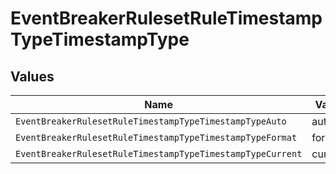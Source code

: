 # EventBreakerRulesetRuleTimestampTypeTimestampType


## Values

| Name                                                       | Value                                                      |
| ---------------------------------------------------------- | ---------------------------------------------------------- |
| `EventBreakerRulesetRuleTimestampTypeTimestampTypeAuto`    | auto                                                       |
| `EventBreakerRulesetRuleTimestampTypeTimestampTypeFormat`  | format                                                     |
| `EventBreakerRulesetRuleTimestampTypeTimestampTypeCurrent` | current                                                    |